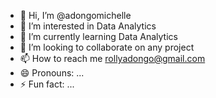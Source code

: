 - 👋 Hi, I’m @adongomichelle
- 👀 I’m interested in Data Analytics
- 🌱 I’m currently learning Data Analytics
- 💞️ I’m looking to collaborate on any project
- 📫 How to reach me rollyadongo@gmail.com
- 😄 Pronouns: ...
- ⚡ Fun fact: ...

<!---
adongomichelle/adongomichelle is a ✨ special ✨ repository because its `README.md` (this file) appears on your GitHub profile.
You can click the Preview link to take a look at your changes.
--->
